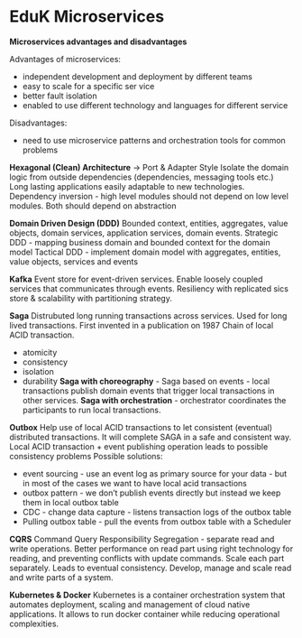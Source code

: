 # EduK Microservices


**Microservices advantages and disadvantages**

Advantages of microservices:

- independent development and deployment by different teams
- easy to scale for a specific ser vice
- better fault isolation
- enabled to use different technology and languages for different service

Disadvantages:
- need to use microservice patterns and orchestration tools for common problems

**Hexagonal (Clean) Architecture** -> Port & Adapter Style
Isolate the domain logic from outside dependencies (dependencies, messaging tools etc.)
Long lasting applications easily adaptable to new technologies.
Dependency inversion - high level modules should not depend on low level modules. Both should depend on abstraction

**Domain Driven Design (DDD)**
Bounded context, entities, aggregates, value objects, domain services, application services, domain events.
Strategic DDD - mapping business domain and bounded context for the domain model
Tactical DDD - implement domain model with aggregates, entities, value objects, services and events

**Kafka**
Event store for event-driven services. Enable loosely coupled services that communicates through events.
Resiliency with replicated sics store & scalability with partitioning strategy.

**Saga**
Distrubuted long running transactions across services. Used for long lived transactions. First invented in a publication on 1987
Chain of local ACID transaction.
- atomicity
- consistency
- isolation 
- durability
**Saga with choreography** - Saga based on events - local transactions publish domain events that trigger local transactions in other services.
**Saga with orchestration** - orchestrator coordinates the participants to run local transactions.

**Outbox**
Help use of local ACID transactions to let consistent (eventual) distributed transactions. It will complete SAGA in a safe and consistent way.
Local ACID transaction + event publishing operation leads to possible consistency problems
Possible solutions:
- event sourcing - use an event log as primary source for your data - but in most of the cases we want to have local acid transactions
- outbox pattern - we don’t publish events directly but instead we keep them in local outbox table
- CDC - change data capture - listens transaction logs of the outbox table
- Pulling outbox table - pull the events from outbox table with a Scheduler


**CQRS**
Command Query Responsibility Segregation - separate read and write operations. Better performance on read part using right technology for reading, and preventing conflicts with update commands. Scale each part separately. Leads to eventual consistency.
Develop, manage and scale read and write parts of a system.

**Kubernetes & Docker**
Kubernetes is a container orchestration system that automates deployment, scaling and management of cloud native applications. It allows to run docker container while reducing operational complexities.